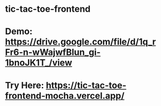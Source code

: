 # tic-tac-toe-frontend

# Demo: https://drive.google.com/file/d/1q_rFr6-n-wWajwfBlun_gi-1bnoJK1T_/view
# Try Here: https://tic-tac-toe-frontend-mocha.vercel.app/
